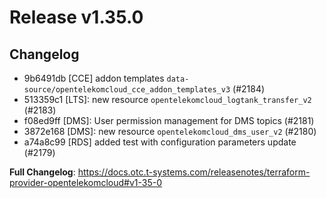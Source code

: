 # Release v1.35.0
## Changelog
* 9b6491db [CCE] addon templates `data-source/opentelekomcloud_cce_addon_templates_v3` (#2184)
* 513359c1 [LTS]: new resource `opentelekomcloud_logtank_transfer_v2` (#2183)
* f08ed9ff [DMS]: User permission management for DMS topics (#2181)
* 3872e168 [DMS]: new resource `opentelekomcloud_dms_user_v2` (#2180)
* a74a8c99 [RDS] added test with configuration parameters update (#2179)

**Full Changelog**: https://docs.otc.t-systems.com/releasenotes/terraform-provider-opentelekomcloud#v1-35-0

